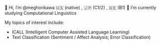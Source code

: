 👋 Hi, I’m @meghorikawa
🇺🇸 (native) , 🇯🇵 (C1/2) , 🇩🇪 (B1)
:green_book: I’m currently studying Computational Linguistics


My topics of interest include:
   - ICALL (Intelligent Computer Assisted Language Learning)
   - Text Classification (Sentiment / Affect Analysis; Error Classification)



<!---
meghorikawa/meghorikawa is a ✨ special ✨ repository because its `README.md` (this file) appears on your GitHub profile.
You can click the Preview link to take a look at your changes.
--->
